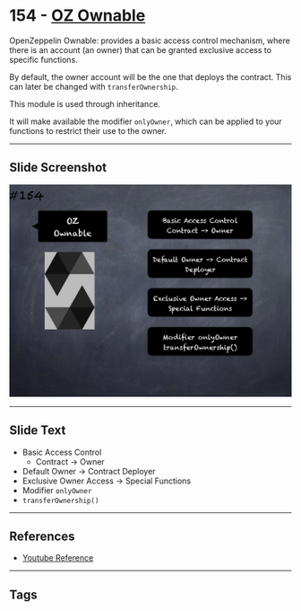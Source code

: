 # 154 - [OZ Ownable](OZ%20Ownable.md)
OpenZeppelin Ownable: provides a basic access control mechanism, where there is an account (an owner) that can be granted exclusive access to specific functions. 

By default, the owner account will be the one that deploys the contract. This can later be changed with `transferOwnership`. 

This module is used through inheritance. 

It will make available the modifier `onlyOwner`, which can be applied to your functions to restrict their use to the owner.

___
## Slide Screenshot
![154.png](../images/solidity201/154.png)
___
## Slide Text
- Basic Access Control
	- Contract -> Owner
- Default Owner -> Contract Deployer
- Exclusive Owner Access -> Special Functions
- Modifier `onlyOwner`
- `transferOwnership()`
___
## References
- [Youtube Reference](https://youtu.be/C0zBhTgppLQ?t=1642)
___
## Tags
